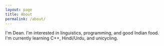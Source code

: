 ```yaml
---
layout: page
title: About
permalink: /about/
---
```


I'm Dean. I'm interested in linguistics, programming, and good Indian food.
I'm currently learning C++, Hindi/Urdu, and unicycling. 
